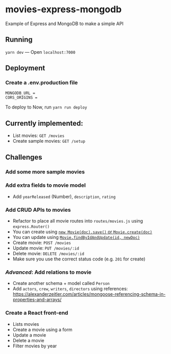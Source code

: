 # movies-express-mongodb
Example of Express and MongoDB to make a simple API

## Running

`yarn dev` — Open `localhost:7000`

## Deployment

### Create a .env.production file
```
MONGODB_URL =
CORS_ORIGINS = 
```

To deploy to Now, run `yarn run deploy`

## Currently implemented:

- List movies: `GET /movies`
- Create sample movies: `GET /setup`

## Challenges

### Add some more sample movies

### Add extra fields to movie model

- Add `yearReleased` (Number), `description`, `rating`

### Add CRUD APIs to movies

- Refactor to place all movie routes into `routes/movies.js` using `express.Router()`
- You can create using [`new Movie(doc).save()` or `Movie.create(doc)`](http://mongoosejs.com/docs/api.html#model_Model.create)
- You can update using [`Movie.findByIdAndUpdate(id, newDoc)`](http://mongoosejs.com/docs/api.html#model_Model.findByIdAndUpdate)
- Create movie: `POST /movies`
- Update movie: `PUT /movies/:id`
- Delete movie: `DELETE /movies/:id`
- Make sure you use the correct status code (e.g. `201` for create)

### *Advanced*: Add relations to movie
- Create another schema + model called `Person`
- Add `actors`, `crew`, `writers`, `directors` using references: https://alexanderzeitler.com/articles/mongoose-referencing-schema-in-properties-and-arrays/

### Create a React front-end

- Lists movies
- Create a movie using a form
- Update a movie
- Delete a movie
- Filter movies by year
